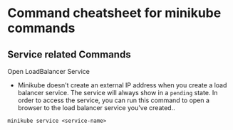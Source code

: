 # Command cheatsheet for minikube commands

## Service related Commands
Open LoadBalancer Service
- Minikube doesn't create an external IP address when you create a load balancer service. The service will always show in a `pending` state. In order to access the service, you can run this command to open a browser to the load balancer service you've created..
```buildoutcfg
minikube service <service-name>
```
